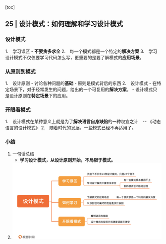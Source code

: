 [toc]

## 25 | 设计模式：如何理解和学习设计模式

### 设计模式

1.　学习误区
    -   **不要贪多求全**
2.　每一个模式都是一个特定的**解决方案**
3.　学习设计模式不仅仅要学习代码怎么写，更重要的是要了解模式的**应用场景**。

### 从原则到模式

1.　设计原则
    -   讨论各种问题的**基础**
    -   原则是模式背后的东西
2.　设计模式
    -   在特定场景下，对于经常发生的问题，给出的一个可复用的**解决方案**。
    -   设计模式只是设计原则在**特定场景**下的应用。

### 开眼看模式

1.　设计模式在某种意义上就是为了**解决语言自身缺陷**的一种权宜之计　-- 《动态语言的设计模式》
2.　随着时代的发展，一些模式已经不再适用了。

### 小结

1.  一句话总结
    -   **学习设计模式，从设计原则开始，不局限于模式。**
2.  ![img](imgs/4f01c17b5509c29085b166a7ccec6c36.jpg)
